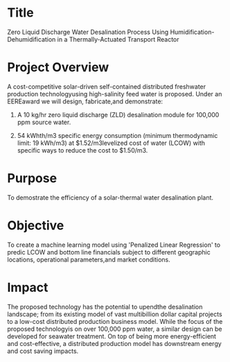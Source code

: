 # Title
Zero Liquid Discharge Water Desalination Process Using Humidification-Dehumidification in a Thermally-Actuated Transport Reactor

# Project Overview
A cost-competitive solar-driven  self-contained  distributed  freshwater  production technologyusing high-salinity feed water is proposed. Under an EEREaward we will design, fabricate,and demonstrate: 
1. A 10 kg/hr zero liquid discharge (ZLD) desalination module for 100,000 ppm source water.

2. 54 kWhth/m3 specific  energy  consumption  (minimum  thermodynamic  limit:  19  kWh/m3)  at $1.52/m3levelized cost of water (LCOW) with specific ways to reduce the cost to $1.50/m3.

# Purpose 
To demostrate the efficiency of a solar-thermal water desalination plant. 

# Objective
To create a machine learning model using 'Penalized Linear Regression' to predic LCOW and bottom line financials subject to different geographic locations, operational parameters,and market conditions. 

# Impact
The proposed technology has the potential to upendthe desalination landscape; from its existing model of vast multibillion dollar capital projects to a low-cost distributed production business model. While the focus of the proposed technologyis on over 100,000 ppm water, a similar design can be developed for  seawater  treatment. On  top  of  being  more  energy-efficient  and  cost-effective,  a  distributed production model has downstream energy and cost saving impacts.
